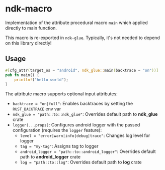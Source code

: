 # ndk-macro

Implementation of the attribute procedural macro `main` which applied directly to main function.

This macro is re-exported in `ndk-glue`. Typically, it's not needed to depend on this library directly!

## Usage
```Rust
#[cfg_attr(target_os = "android", ndk_glue::main(backtrace = "on"))]
pub fn main() {
    println!("hello world");
}
```

The attribute macro supports optional input attributes:

- `backtrace = "on|full"`: Enables backtraces by setting the `RUST_BACKTRACE` env var
- `ndk_glue = "path::to::ndk_glue"`: Overrides default path to __ndk_glue__ crate
- `logger(...props)`: Configures android logger with the passed configuration (requires the `logger` feature):
  - `level = "error|warn|info|debug|trace"`: Changes log level for logger
  - `tag = "my-tag"`: Assigns tag to logger
  - `android_logger = "path::to::android_logger"`: Overrides default path to __android_logger__ crate
  - `log = "path::to::log"`: Overrides default path to __log__ crate
